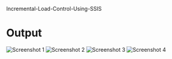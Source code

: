 Incremental-Load-Control-Using-SSIS
# Output
![Screenshot 1](https://github.com/user-attachments/assets/63ce5032-559b-4dfb-a5fe-cabb1eb14c7b)
![Screenshot 2](https://github.com/user-attachments/assets/d1778c96-8a22-44d9-977b-0c1cd412db7d)
![Screenshot 3](https://github.com/user-attachments/assets/7d122478-50c7-442f-bec0-7b11aaf03b53)
![Screenshot 4](https://github.com/user-attachments/assets/8725a3e4-b2a7-4385-84b9-8a9724f3f33b)
